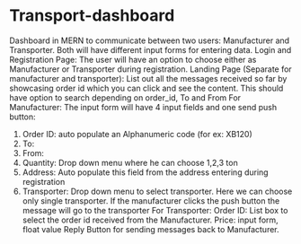 # Transport-dashboard
Dashboard in MERN to communicate between two users: Manufacturer and Transporter. Both will have different input forms for entering data.
Login and Registration Page: The user will have an option to choose either as 
Manufacturer or Transporter during registration.
Landing Page (Separate for manufacturer and transporter): List out all the messages 
received so far by showcasing order id which you can click and see the content. This 
should have option to search depending on order_id, To and From
For Manufacturer:
The input form will have 4 input fields and one send push button: 
1. Order ID: auto populate an Alphanumeric code (for ex: XB120)
2. To: 
3. From: 
4. Quantity: Drop down menu where he can choose 1,2,3 ton 
5. Address: Auto populate this field from the address entering during registration 
6. Transporter: Drop down menu to select transporter. Here we can choose only 
single transporter.
If the manufacturer clicks the push button the message will go to the transporter 
For Transporter: 
Order ID: List box to select the order id received from the Manufacturer.
Price: input form, float value 
Reply Button for sending messages back to Manufacturer.

